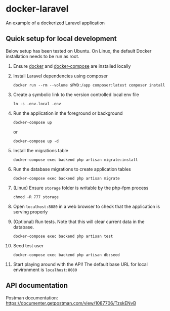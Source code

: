 # docker-laravel
An example of a dockerized Laravel application

## Quick setup for local development
Below setup has been tested on Ubuntu. On Linux, the default Docker installation needs to be run as root.
1. Ensure [docker](https://docs.docker.com/get-docker/) and [docker-compose](https://docs.docker.com/compose/install/) are installed locally
2. Install Laravel dependencies using composer

    `docker run --rm --volume $PWD:/app composer:latest composer install`

3. Create a symbolic link to the version controlled local env file

    `ln -s .env.local .env`

4. Run the application in the foreground or background

    `docker-compose up`

    or

    `docker-compose up -d`

5. Install the migrations table

    `docker-compose exec backend php artisan migrate:install`

6. Run the database migrations to create application tables

    `docker-compose exec backend php artisan migrate`

7. (Linux) Ensure `storage` folder is writable by the php-fpm process

    `chmod -R 777 storage`

8. Open `localhost:8080` in a web browser to check that the application is serving properly

8. (Optional) Run tests. Note that this will clear current data in the database.

    `docker-compose exec backend php artisan test`

7. Seed test user

    `docker-compose exec backend php artisan db:seed`

8. Start playing around with the API! The default base URL for local environment is `localhost:8080`

## API documentation

Postman documentation: https://documenter.getpostman.com/view/1087706/TzskENvB

